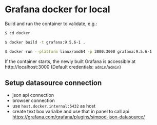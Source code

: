 # Grafana docker for local

Build and run the container to validate, e.g.:

```bash
$ cd docker

$ docker build -t grafana:9.5.6-1 .

$ docker run --platform linux/amd64 -p 3000:3000 grafana:9.5.6-1
```

If the container starts, the newly built Grafana is accessible at http://localhost:3000 (Default credentials: `admin`/`admin`)

## Setup datasource connection
* json api connection
* browser connection
* use `host.docker.internal:5432` as host
* create text box varialbe and use that in panel to call api
https://grafana.com/grafana/plugins/simpod-json-datasource/ 